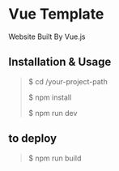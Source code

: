 # Vue Template
Website Built By Vue.js

## Installation & Usage


> $ cd /your-project-path
> 
> $ npm install
> 
> $ npm run dev


## to deploy

> $ npm run build
